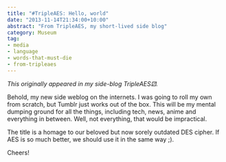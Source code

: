 ```yaml
---
title: "#TripleAES: Hello, world"
date: "2013-11-14T21:34:00+10:00"
abstract: "From TripleAES, my short-lived side blog"
category: Museum
tag:
- media
- language
- words-that-must-die
- from-tripleaes
---
```

*This originally appeared in my side-blog TripleAES⚂.*

Behold, my new side weblog on the internets. I was going to roll my own from scratch, but Tumblr just works out of the box. This will be my mental dumping ground for all the things, including tech, news, anime and everything in between. Well, not everything, that would be impractical.

The title is a homage to our beloved but now sorely outdated DES cipher. If AES is so much better, we should use it in the same way ;).

Cheers!

